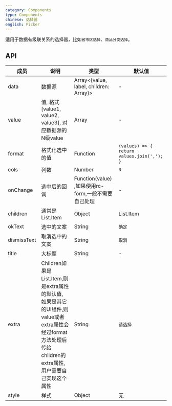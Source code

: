```yaml
---
category: Components
type: Components
chinese: 选择器
english: Picker
---
```


适用于数据有级联关系的选择器，比如`省市区选择`、`商品分类选择`。


## API

| 成员        | 说明           | 类型            | 默认值       |
|------------|----------------|--------------------|--------------|
| data    | 数据源        | Array<{value, label, children: Array}> |   -  |
| value   | 值, 格式[value1, value2, value3], 对应数据源的N级value    | Array  | - |
| format  | 格式化选中的值  | Function | `(values) => { return values.join(','); } ` |
| cols    | 列数        | Number |  `3`  |
| onChange | 选中后的回调   | Function(value) ,如果使用rc-form,一般不需要自己处理| - |
| children| 通常是List.Item | Object |  List.Item  |
| okText  | 选中的文案 | String |  `确定`  |
| dismissText  | 取消选中的文案 | String |  `取消`  |
| title  | 大标题 | String | - |
| extra   | Children如果是List.Item,则是extra属性的默认值, 如果是其它的UI组件,则value或者extra属性会经过format方法处理后传给children的extra属性,用户需要自己实现这个属性 | String |  `请选择`  |
| style   | 样式 | Object |  无  |
